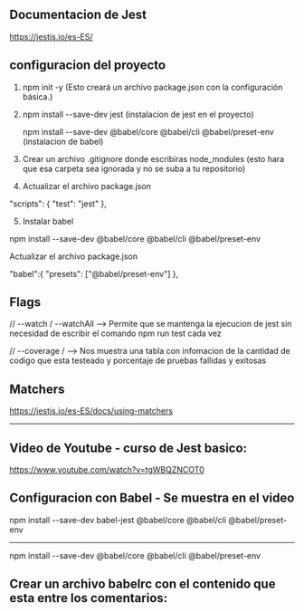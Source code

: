 ## Documentacion de Jest

https://jestjs.io/es-ES/

## configuracion del proyecto

1. npm init -y (Esto creará un archivo package.json con la configuración básica.)

2. npm install --save-dev jest (instalacion de jest en el proyecto)

   npm install --save-dev @babel/core @babel/cli @babel/preset-env (instalacion de babel)

3. Crear un archivo .gitignore donde escribiras node_modules (esto hara que esa carpeta sea ignorada y no se suba a tu repositorio)

4. Actualizar el archivo package.json

"scripts": {
"test": "jest"
},

5. Instalar babel

npm install --save-dev @babel/core @babel/cli @babel/preset-env

Actualizar el archivo package.json

"babel":{
"presets": ["@babel/preset-env"]
},

## Flags

// --watch / --watchAll --> Permite que se mantenga la ejecucion de jest sin necesidad de escribir el comando npm run test cada vez

// --coverage / --> Nos muestra una tabla con infomacion de la cantidad de codigo que esta testeado y porcentaje de pruebas fallidas y exitosas

## Matchers

https://jestjs.io/es-ES/docs/using-matchers

---

## Video de Youtube - curso de Jest basico:

https://www.youtube.com/watch?v=tgWBQZNCOT0

## Configuracion con Babel - Se muestra en el video

npm install --save-dev babel-jest @babel/core @babel/cli @babel/preset-env

---

npm install --save-dev @babel/core @babel/cli @babel/preset-env

## Crear un archivo babelrc con el contenido que esta entre los comentarios:

<!--

{
    "presets": [["@babel/preset-env", {"targets": {"node": "current"}}]]
}

-->
